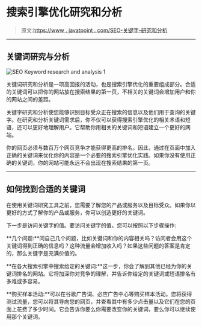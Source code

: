 # 搜索引擎优化研究和分析

> 原文:[https://www . javatpoint . com/SEO-关键字-研究和分析](https://www.javatpoint.com/seo-keyword-research-and-analysis)

* * *

## 关键词研究与分析

![SEO Keyword research and analysis 1](../Images/226adacbc4c2c2be78a83680c9a32a29.png)

关键词研究和分析是一项高回报的活动，也是搜索引擎优化的重要组成部分。合适的关键词可以把你的网站放在搜索结果的第一页，不相关的关键词会增加用户和你的网站之间的差距。

关键字研究和分析使您能够识别目标受众正在搜索的信息以及他们用于查询的关键字。在研究和分析关键词需求后，你不仅可以获得搜索引擎优化的相关术语和短语，还可以更好地理解用户。它帮助你用相关的关键词和短语建立一个更好的网站。

你的网页必须与数百万个网页竞争才能获得更高的排名。因此，通过在页面中加入正确的关键词来优化你的内容是一个必要的搜索引擎优化实践。如果你没有使用正确的关键词，你的网站可能永远不会出现在搜索结果的第一页。

* * *

## 如何找到合适的关键词

在使用关键词研究工具之前，您需要了解您的产品或服务以及目标受众。如果你以更好的方式了解你的产品或服务，你可以创造更好的关键词。

下一步是访问关键字的值。要访问关键字的值，您可以按照以下步骤操作:

**几个问题:**问自己几个问题，比如关键词和你的内容相关吗？访问者会用这个关键词得到正确的信息吗？这种流量会增加收入吗？如果这些问题的答案是肯定的，那么关键字是充满价值的。

**在各大搜索引擎中搜索给定的关键词:**这一步，你会了解到其他已经为你的关键词排名的网站。它将加深你对竞争的理解，并告诉你给定的关键词或短语排名有多难或多容易。

**购买样本活动:**可以在谷歌广告词、必应广告中心等购买样本活动。您将获得测试流量，您可以将其导向您的网页，并查看其中有多少点击量以及它们在您的页面上花费了多少时间。它会告诉你要么你需要改变你的关键词，要么你可以继续使用那个关键词。